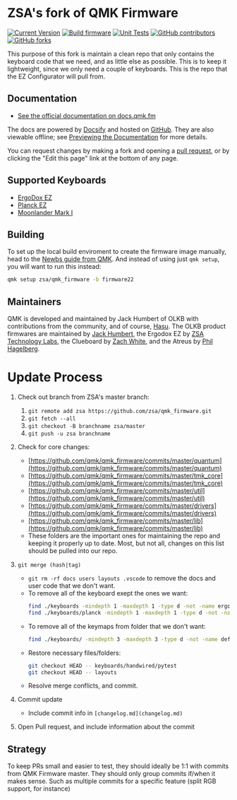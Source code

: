 # ZSA's fork of QMK Firmware

[![Current Version](https://img.shields.io/github/tag/zsa/qmk_firmware.svg)](https://github.com/zsa/qmk_firmware/tags)
[![Build firmware](https://github.com/zsa/qmk_firmware/actions/workflows/build.yml/badge.svg)](https://github.com/zsa/qmk_firmware/actions/workflows/build.yml)
[![Unit Tests](https://github.com/zsa/qmk_firmware/actions/workflows/unit_test.yml/badge.svg)](https://github.com/zsa/qmk_firmware/actions/workflows/unit_test.yml)
[![GitHub contributors](https://img.shields.io/github/contributors/zsa/qmk_firmware.svg)](https://github.com/zsa/qmk_firmware/pulse/monthly)
[![GitHub forks](https://img.shields.io/github/forks/zsa/qmk_firmware.svg?style=social&label=Fork)](https://github.com/zsa/qmk_firmware/)

This purpose of this fork is maintain a clean repo that only contains the keyboard code that we need, and as little else as possible.  This is to keep it lightweight, since we only need a couple of keyboards. This is the repo that the EZ Configurator will pull from.
## Documentation

* [See the official documentation on docs.qmk.fm](https://docs.qmk.fm)

The docs are powered by [Docsify](https://docsify.js.org/) and hosted on [GitHub](/docs/). They are also viewable offline; see [Previewing the Documentation](https://docs.qmk.fm/#/contributing?id=previewing-the-documentation) for more details.

You can request changes by making a fork and opening a [pull request](https://github.com/qmk/qmk_firmware/pulls), or by clicking the "Edit this page" link at the bottom of any page.


## Supported Keyboards

* [ErgoDox EZ](/keyboards/ergodox_ez/)
* [Planck EZ](/keyboards/planck/ez)
* [Moonlander Mark I](/keyboards/moonlander)

## Building

To set up the local build enviroment to create the firmware image manually, head to the [Newbs guide from QMK](https://docs.qmk.fm/#/newbs).
And instead of using just `qmk setup`, you will want to run this instead:

```sh
qmk setup zsa/qmk_firmware -b firmware22
```

## Maintainers

QMK is developed and maintained by Jack Humbert of OLKB with contributions from the community, and of course, [Hasu](https://github.com/tmk). The OLKB product firmwares are maintained by [Jack Humbert](https://github.com/jackhumbert), the Ergodox EZ by [ZSA Technology Labs](https://github.com/zsa), the Clueboard by [Zach White](https://github.com/skullydazed), and the Atreus by [Phil Hagelberg](https://github.com/technomancy).

# Update Process

1. Check out branch from ZSA's master branch:
    1. `git remote add zsa https://github.com/zsa/qmk_firmware.git`
    2. `git fetch --all`
    3. `git checkout -B branchname zsa/master`
    4. `git push -u zsa branchname`
2. Check for core changes:
    - [https://github.com/qmk/qmk_firmware/commits/master/quantum](https://github.com/qmk/qmk_firmware/commits/master/quantum)
    - [https://github.com/qmk/qmk_firmware/commits/master/tmk_core](https://github.com/qmk/qmk_firmware/commits/master/tmk_core)
    - [https://github.com/qmk/qmk_firmware/commits/master/util](https://github.com/qmk/qmk_firmware/commits/master/util)
    - [https://github.com/qmk/qmk_firmware/commits/master/drivers](https://github.com/qmk/qmk_firmware/commits/master/drivers)
    - [https://github.com/qmk/qmk_firmware/commits/master/lib](https://github.com/qmk/qmk_firmware/commits/master/lib)
    - These folders are the important ones for maintaining the repo and keeping it properly up to date. Most, but not all, changes on this list should be pulled into our repo.
4. `git merge (hash|tag)`
    - `git rm -rf docs users layouts .vscode` to remove the docs and user code that we don't want.
    - To remove all of the keyboard exept the ones we want:
      ```sh
      find ./keyboards -mindepth 1 -maxdepth 1 -type d -not -name ergodox_ez -not -name planck -not -name moonlander -not -name pytest -exec git rm -rf '{}' \;
      find ./keyboards/planck -mindepth 1 -maxdepth 1 -type d -not -name ez -not -name base -not -name keymaps -exec git rm -rf '{}' \;
      ```
    - To remove all of the keymaps from folder that we don't want:
      ```sh
      find ./keyboards/ -mindepth 3 -maxdepth 3 -type d -not -name default -not -name oryx -not -name webusb -not -name glow -not -name reactive -not -name shine -not -name keymaps -exec git rm -rf '{}' \;
      ```
    - Restore necessary files/folders:
      ```sh
      git checkout HEAD -- keyboards/handwired/pytest
      git checkout HEAD -- layouts
      ```
    - Resolve merge conflicts, and commit.

4. Commit update
   * Include commit info in `[changelog.md](changelog.md)`
5. Open Pull request, and include information about the commit

## Strategy

To keep PRs small and easier to test, they should ideally be 1:1 with commits from QMK Firmware master. They should only group commits if/when it makes sense. Such as multiple commits for a specific feature (split RGB support, for instance)
